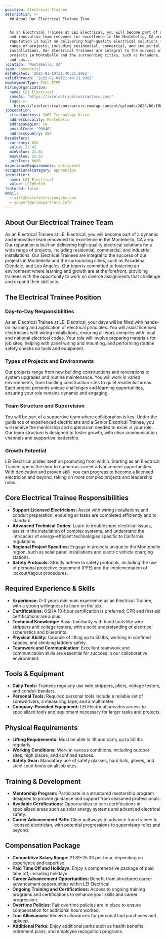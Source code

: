 ```yaml
---
position: Electrical Trainee
description: >-
  ## About Our Electrical Trainee Team


  As an Electrical Trainee at LEI Electrical, you will become part of a dynamic
  and innovative team renowned for excellence in the Montebello, CA area. Our
  reputation is built on delivering high-quality electrical solutions for a wide
  range of projects, including residential, commercial, and industrial
  installations. Our Electrical Trainees are integral to the success of our
  projects in Montebello and the surrounding cities, such as Pasadena, Glendale,
  and Los...
location: 'Montebello, CA'
team: Commercial
datePosted: '2025-01-10T21:40:21.906Z'
validThrough: '2025-02-09T21:40:21.906Z'
employmentType: FULL_TIME
hiringOrganization:
  name: LEI Electrical
  sameAs: 'https://leielectricalcontractors.com/'
  logo: >-
    https://leielectricalcontractors.com/wp-content/uploads/2023/06/IMG_2720-e1686941081414-1024x614-1.png
jobLocation:
  streetAddress: 3467 Technology Drive
  addressLocality: Montebello
  addressRegion: CA
  postalCode: '90640'
  addressCountry: USA
baseSalary:
  currency: USD
  value: 23.42
  minValue: 21.81
  maxValue: 25.03
  unitText: HOUR
experienceRequirements: entryLevel
occupationalCategory: Apprentice
identifier:
  name: LEI Electrical
  value: LEId5z53d
featured: false
email:
  - will@bestelectricianjobs.com
  - support@primepartners.info
---
```




## About Our Electrical Trainee Team

As an Electrical Trainee at LEI Electrical, you will become part of a dynamic and innovative team renowned for excellence in the Montebello, CA area. Our reputation is built on delivering high-quality electrical solutions for a wide range of projects, including residential, commercial, and industrial installations. Our Electrical Trainees are integral to the success of our projects in Montebello and the surrounding cities, such as Pasadena, Glendale, and Los Angeles. Our team is committed to fostering an environment where learning and growth are at the forefront, providing trainees with the opportunity to work on diverse assignments that challenge and expand their skill sets.

## The Electrical Trainee Position

### Day-to-Day Responsibilities
As an Electrical Trainee at LEI Electrical, your days will be filled with hands-on learning and application of electrical principles. You will assist licensed electricians with wiring installations, ensuring all work complies with local and national electrical codes. Your role will involve preparing materials for job sites, helping with panel wiring and mounting, and performing routine safety checks on tools and equipment.

### Types of Projects and Environments
Our projects range from new building constructions and renovations to system upgrades and routine maintenance. You will work in varied environments, from bustling construction sites to quiet residential areas. Each project presents unique challenges and learning opportunities, ensuring your role remains dynamic and engaging.

### Team Structure and Supervision
You will be part of a supportive team where collaboration is key. Under the guidance of experienced electricians and a Senior Electrical Trainee, you will receive the mentorship and supervision needed to excel in your role. Our team structure is designed to foster growth, with clear communication channels and supportive leadership.

### Growth Potential
LEI Electrical prides itself on promoting from within. Starting as an Electrical Trainee opens the door to numerous career advancement opportunities. With dedication and proven skill, you can progress to become a licensed electrician and beyond, taking on more complex projects and leadership roles.

## Core Electrical Trainee Responsibilities

- **Support Licensed Electricians:** Assist with wiring installations and conduit preparation, ensuring all tasks are completed efficiently and to standard.
- **Advanced Technical Duties:** Learn to troubleshoot electrical issues, assist in the installation of complex systems, and understand the intricacies of energy-efficient technologies specific to California regulations.
- **Regional Project Specifics:** Engage in projects unique to the Montebello region, such as solar panel installations and electric vehicle charging stations.
- **Safety Protocols:** Strictly adhere to safety protocols, including the use of personal protective equipment (PPE) and the implementation of lockout/tagout procedures.

## Required Experience & Skills

- **Experience:** 0-3 years minimum experience as an Electrical Trainee, with a strong willingness to learn on the job.
- **Certifications:** OSHA 10-hour certification is preferred; CPR and first aid certifications are a plus.
- **Technical Knowledge:** Basic familiarity with hand tools like wire strippers and voltage testers, with a solid understanding of electrical schematics and blueprints.
- **Physical Ability:** Capable of lifting up to 50 lbs, working in confined spaces, and climbing ladders safely.
- **Teamwork and Communication:** Excellent teamwork and communication skills are essential for success in our collaborative environment.

## Tools & Equipment

- **Daily Tools:** Trainees regularly use wire strippers, pliers, voltage testers, and conduit benders.
- **Personal Tools:** Required personal tools include a reliable set of screwdrivers, a measuring tape, and a multimeter.
- **Company-Provided Equipment:** LEI Electrical provides access to specialized tools and equipment necessary for larger tasks and projects.

## Physical Requirements

- **Lifting Requirements:** Must be able to lift and carry up to 50 lbs regularly.
- **Working Conditions:** Work in various conditions, including outdoor sites, high places, and confined spaces.
- **Safety Gear:** Mandatory use of safety glasses, hard hats, gloves, and steel-toed boots on all job sites.

## Training & Development

- **Mentorship Program:** Participate in a structured mentorship program designed to provide guidance and support from seasoned professionals.
- **Available Certifications:** Opportunities to earn certifications in specialized areas such as solar energy systems and advanced electrical safety.
- **Career Advancement Path:** Clear pathways to advance from trainee to licensed electrician, with potential progressions to supervisory roles and beyond.

## Compensation Package

- **Competitive Salary Range:** $21.81-$25.03 per hour, depending on experience and expertise.
- **Paid Time Off and Holidays:** Enjoy a comprehensive package of paid time off, including holidays.
- **Career Advancement Opportunities:** Benefit from structured career advancement opportunities within LEI Electrical.
- **Ongoing Training and Certifications:** Access to ongoing training programs and certifications to enhance your skills and career progression.
- **Overtime Policies:** Fair overtime policies are in place to ensure compensation for additional hours worked.
- **Tool Allowances:** Receive allowances for personal tool purchases and upkeep.
- **Additional Perks:** Enjoy additional perks such as health benefits, retirement plans, and employee recognition programs.